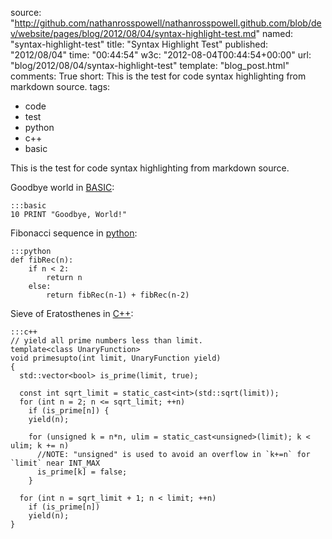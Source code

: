 source: "http://github.com/nathanrosspowell/nathanrosspowell.github.com/blob/dev/website/pages/blog/2012/08/04/syntax-highlight-test.md"
named: "syntax-highlight-test"
title: "Syntax Highlight Test"
published: "2012/08/04"
time: "00:44:54"
w3c: "2012-08-04T00:44:54+00:00"
url: "blog/2012/08/04/syntax-highlight-test"
template: "blog_post.html"
comments: True
short: This is the test for code syntax highlighting from markdown source.
tags:
- code
- test
- python
- c++
- basic 

This is the test for code syntax highlighting from markdown source.

Goodbye world in [BASIC][bas]:

    :::basic
    10 PRINT "Goodbye, World!"

Fibonacci sequence in [python][py]:

    :::python
    def fibRec(n):
        if n < 2:
            return n
        else:
            return fibRec(n-1) + fibRec(n-2)

Sieve of Eratosthenes in [C++][cpp]:

    :::c++
    // yield all prime numbers less than limit. 
    template<class UnaryFunction>
    void primesupto(int limit, UnaryFunction yield)
    {
      std::vector<bool> is_prime(limit, true);
     
      const int sqrt_limit = static_cast<int>(std::sqrt(limit));
      for (int n = 2; n <= sqrt_limit; ++n)
        if (is_prime[n]) {
        yield(n);
     
        for (unsigned k = n*n, ulim = static_cast<unsigned>(limit); k < ulim; k += n) 
          //NOTE: "unsigned" is used to avoid an overflow in `k+=n` for `limit` near INT_MAX
          is_prime[k] = false;
        }
     
      for (int n = sqrt_limit + 1; n < limit; ++n)
        if (is_prime[n])
        yield(n);
    }

[bas]: http://rosettacode.org/wiki/Hello_world#BASIC
[py]: http://rosettacode.org/wiki/Fibonacci_sequence#Python
[cpp]: http://rosettacode.org/wiki/Sieve_of_Eratosthenes#C.2B.2B
